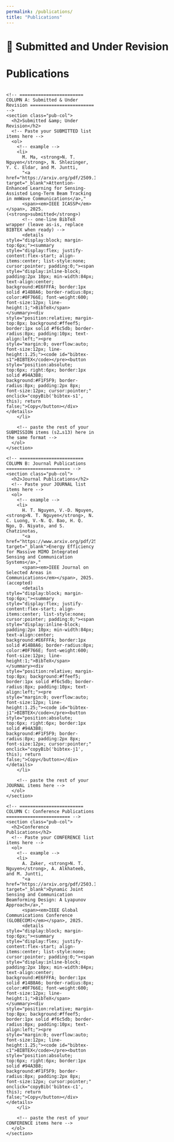 ```yaml
---
permalink: /publications/
title: "Publications"
---
```

# 📝 Submitted and Under Revision  
<style>
/* --- Wider page just here --- */
@media (min-width: 992px){
  .pub-breakout{
    margin-left: calc(50% - 50vw);
    margin-right: calc(50% - 50vw);
    padding: 0 16px;
    max-width: none !important;
  }
}

/* --- Responsive 1/2/3 column grid --- */
.pub-grid{
  display: grid;
  gap: 24px;
}
@media (min-width: 640px){ .pub-grid{ grid-template-columns: repeat(2, minmax(0,1fr)); } }
@media (min-width: 1024px){ .pub-grid{ grid-template-columns: repeat(3, minmax(0,1fr)); } }

/* Column cards */
.pub-col{
  background: var(--pub-card-bg, #ffffff);
  border: 1px solid var(--pub-card-bd, #e5e7eb);
  border-radius: 12px;
  padding: 16px;
}
@media (prefers-color-scheme: dark){
  :root{
    --pub-card-bg:#0b1220; --pub-card-bd:#233045;
  }
}

.pub-col h2{
  margin: 0 0 10px 0;
  font-size: 1.25rem;
}
.pub-col ol{ margin: 0; padding-left: 1.1em; }
.pub-col li{ margin-bottom: 12px; }

/* Keep long BibTeX blocks scrollable */
pre{ overflow:auto; }

/* Optional: nicer link underline */
.pub-col ol li > a[href]{ text-decoration: underline; text-underline-offset: 2px; }
</style>

<div class="pub-breakout">
  <h1>Publications</h1>

  <div class="pub-grid">

    <!-- ======================== COLUMN A: Submitted & Under Revision ======================== -->
    <section class="pub-col">
      <h2>Submitted &amp; Under Revision</h2>
      <!-- Paste your SUBMITTED list items here -->
      <ol>
        <!-- example -->
        <li>
          M. Ma, <strong>N. T. Nguyen</strong>, N. Shlezinger, Y. C. Eldar, and M. Juntti,  
          "<a href="https://arxiv.org/pdf/2509.11725" target="_blank">Attention-Enhanced Learning for Sensing-Assisted Long-Term Beam Tracking in mmWave Communications</a>,"
          <span><em>IEEE ICASSP</em></span>, 2025. (<strong>submitted</strong>)
          <!-- one-line BibTeX wrapper (leave as-is, replace BIBTEX when ready) -->
          <details style="display:block; margin-top:6px;"><summary style="display:flex; justify-content:flex-start; align-items:center; list-style:none; cursor:pointer; padding:0;"><span style="display:inline-block; padding:2px 10px; min-width:84px; text-align:center; background:#E6FFFA; border:1px solid #14B8A6; border-radius:8px; color:#0F766E; font-weight:600; font-size:12px; line-height:1;">BibTeX</span></summary><div style="position:relative; margin-top:8px; background:#ffeef5; border:1px solid #f6c5db; border-radius:8px; padding:10px; text-align:left;"><pre style="margin:0; overflow:auto; font-size:12px; line-height:1.25;"><code id="bibtex-s1">BIBTEX</code></pre><button style="position:absolute; top:6px; right:6px; border:1px solid #94A3B8; background:#F1F5F9; border-radius:8px; padding:2px 8px; font-size:12px; cursor:pointer;" onclick="copyBib('bibtex-s1', this); return false;">Copy</button></div></details>
        </li>

        <!-- paste the rest of your SUBMISSION items (s2…s13) here in the same format -->
      </ol>
    </section>

    <!-- ======================== COLUMN B: Journal Publications ======================== -->
    <section class="pub-col">
      <h2>Journal Publications</h2>
      <!-- Paste your JOURNAL list items here -->
      <ol>
        <!-- example -->
        <li>
          H. T. Nguyen, V.-D. Nguyen, <strong>N. T. Nguyen</strong>, N. C. Luong, V.-N. Q. Bao, H. Q. Ngo, D. Niyato, and S. Chatzinotas,  
          "<a href="https://www.arxiv.org/pdf/2509.10290" target="_blank">Energy Efficiency for Massive MIMO Integrated Sensing and Communication Systems</a>,"
          <span><em>IEEE Journal on Selected Areas in Communications</em></span>, 2025. (accepted)
          <details style="display:block; margin-top:6px;"><summary style="display:flex; justify-content:flex-start; align-items:center; list-style:none; cursor:pointer; padding:0;"><span style="display:inline-block; padding:2px 10px; min-width:84px; text-align:center; background:#E6FFFA; border:1px solid #14B8A6; border-radius:8px; color:#0F766E; font-weight:600; font-size:12px; line-height:1;">BibTeX</span></summary><div style="position:relative; margin-top:8px; background:#ffeef5; border:1px solid #f6c5db; border-radius:8px; padding:10px; text-align:left;"><pre style="margin:0; overflow:auto; font-size:12px; line-height:1.25;"><code id="bibtex-j1">BIBTEX</code></pre><button style="position:absolute; top:6px; right:6px; border:1px solid #94A3B8; background:#F1F5F9; border-radius:8px; padding:2px 8px; font-size:12px; cursor:pointer;" onclick="copyBib('bibtex-j1', this); return false;">Copy</button></div></details>
        </li>

        <!-- paste the rest of your JOURNAL items here -->
      </ol>
    </section>

    <!-- ======================== COLUMN C: Conference Publications ======================== -->
    <section class="pub-col">
      <h2>Conference Publications</h2>
      <!-- Paste your CONFERENCE list items here -->
      <ol>
        <!-- example -->
        <li>
          A. Zaker, <strong>N. T. Nguyen</strong>, A. Alkhateeb, and M. Juntti,  
          "<a href="https://arxiv.org/pdf/2503.14054" target="_blank">Dynamic Joint Sensing and Communication Beamforming Design: A Lyapunov Approach</a>,"
          <span><em>IEEE Global Communications Conference (GLOBECOM)</em></span>, 2025.
          <details style="display:block; margin-top:6px;"><summary style="display:flex; justify-content:flex-start; align-items:center; list-style:none; cursor:pointer; padding:0;"><span style="display:inline-block; padding:2px 10px; min-width:84px; text-align:center; background:#E6FFFA; border:1px solid #14B8A6; border-radius:8px; color:#0F766E; font-weight:600; font-size:12px; line-height:1;">BibTeX</span></summary><div style="position:relative; margin-top:8px; background:#ffeef5; border:1px solid #f6c5db; border-radius:8px; padding:10px; text-align:left;"><pre style="margin:0; overflow:auto; font-size:12px; line-height:1.25;"><code id="bibtex-c1">BIBTEX</code></pre><button style="position:absolute; top:6px; right:6px; border:1px solid #94A3B8; background:#F1F5F9; border-radius:8px; padding:2px 8px; font-size:12px; cursor:pointer;" onclick="copyBib('bibtex-c1', this); return false;">Copy</button></div></details>
        </li>

        <!-- paste the rest of your CONFERENCE items here -->
      </ol>
    </section>

  </div>
</div>

<!-- Your existing copy helper (unchanged) -->
<script>
function copyBib(codeId, btn){
  const code = document.getElementById(codeId);
  if(!code) return;
  const ta = document.createElement('textarea');
  ta.value = code.textContent;
  ta.style.position = 'fixed';
  ta.style.left = '-9999px';
  document.body.appendChild(ta);
  ta.focus(); ta.select();
  let ok=false; try{ ok=document.execCommand('copy'); }catch(e){}
  document.body.removeChild(ta);
  const old=btn.textContent; btn.textContent= ok ? 'Copied!' : 'Copy';
  setTimeout(()=>{ btn.textContent=old; }, 1200);
}
</script>
